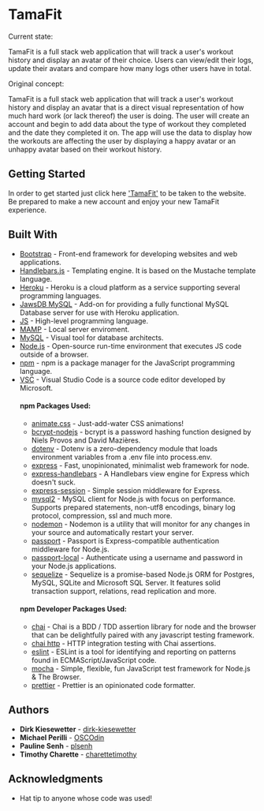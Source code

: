 # TamaFit

Current state:

TamaFit is a full stack web application that will track a user's workout history and display an avatar of their choice. Users can view/edit their logs, update their avatars and compare how many logs other users have in total.

Original concept:

TamaFit is a full stack web application that will track a user's workout history and display an avatar that is a direct visual representation of how much hard work (or lack thereof) the user is doing. The user will create an account and begin to add data about the type of workout they completed and the date they completed it on. The app will use the data to display how the workouts are affecting the user by displaying a happy avatar or an unhappy avatar based on their workout history.

## Getting Started

In order to get started just click here ['TamaFit'](https://tamafitpls.herokuapp.com/) to be taken to the website. Be prepared to make a new account and enjoy your new TamaFit experience. 
<!-- These instructions will get you a copy of the project up and running on your local machine for development and testing purposes. See deployment for notes on how to deploy the project on a live system. -->
## Built With

* [Bootstrap](https://getbootstrap.com/) - Front-end framework for developing websites and web applications.
* [Handlebars.js](https://handlebarsjs.com) - Templating engine.  It is based on the Mustache template language.
* [Heroku](https://heroku.com) - Heroku is a cloud platform as a service supporting several programming languages.
* [JawsDB MySQL](https://elements.heroku.com/addons/jawsdb) - Add-on for providing a fully functional MySQL Database server for use with Heroku application.
* [JS](https://developer.mozilla.org/en-US/docs/Web/JavaScript) - High-level programming language.
* [MAMP](https://www.mamp.info/en/) - Local server enviroment.
* [MySQL](https://www.mysql.com/products/workbench/) - Visual tool for database architects.
* [Node.js](https://nodejs.org/en/) - Open-source run-time environment that executes JS code outside of a browser.
* [npm](https://www.npmjs.com/) - npm is a package manager for the JavaScript programming language.
* [VSC](https://code.visualstudio.com/) - Visual Studio Code is a source code editor developed by Microsoft.
    #### npm Packages Used:
    * [animate.css](https://daneden.github.io/animate.css/) - Just-add-water CSS animations!
    * [bcrypt-nodejs](https://www.npmjs.com/package/bcrypt) - bcrypt is a password hashing function designed by Niels Provos and David Mazières.
    * [dotenv](https://www.npmjs.com/package/dotenv) - Dotenv is a zero-dependency module that loads environment variables from a .env file into process.env.
    * [express](https://expressjs.com/) - Fast, unopinionated, minimalist web framework for node.
    * [express-handlebars](https://www.npmjs.com/package/express-handlebars) - A Handlebars view engine for Express which doesn't suck.
    * [express-session](https://www.npmjs.com/package/express-session) - 
Simple session middleware for Express.
    * [mysql2](https://www.npmjs.com/package/mysql2) - MySQL client for Node.js with focus on performance. Supports prepared statements, non-utf8 encodings, binary log protocol, compression, ssl and much more.
    * [nodemon](https://www.npmjs.com/package/nodemon) - Nodemon is a utility that will monitor for any changes in your source and automatically restart your server.
    * [passport](https://www.npmjs.com/package/passport) - Passport is Express-compatible authentication middleware for Node.js.
    * [passport-local](https://www.npmjs.com/package/passport-local) - Authenticate using a username and password in your Node.js applications.
    * [sequelize](https://www.npmjs.com/package/sequelize) - Sequelize is a promise-based Node.js ORM for Postgres, MySQL, SQLite and Microsoft SQL Server. It features solid transaction support, relations, read replication and more.
    #### npm Developer Packages Used:
    * [chai](https://www.npmjs.com/package/chai) - Chai is a BDD / TDD assertion library for node and the browser that can be delightfully paired with any javascript testing framework.
    * [chai http](https://www.npmjs.com/package/chai-http) - HTTP integration testing with Chai assertions.
    * [eslint](https://www.npmjs.com/package/eslint) - ESLint is a tool for identifying and reporting on patterns found in ECMAScript/JavaScript code. 
    * [mocha](https://www.npmjs.com/package/mocha) - Simple, flexible, fun JavaScript test framework for Node.js & The Browser.
    * [prettier](https://www.npmjs.com/package/prettier) - Prettier is an opinionated code formatter.

## Authors

* **Dirk Kiesewetter** - [dirk-kiesewetter](https://github.com/dirk-kiesewetter)
* **Michael Perilli** - [OSCOdin](https://github.com/OSCOdin)
* **Pauline Senh** - [plsenh](https://github.com/plsenh)
* **Timothy Charette** - [charettetimothy](https://github.com/charettetimothy)

## Acknowledgments

* Hat tip to anyone whose code was used!

<!-- # Project-2

Coding Bootcamp Project #2

## Team TamaFit

Dirk & Tim - front end / help on back end
Pauline & Michael - back end

## MVP

- page 1 & 2 of the mockup only
- page 1 is login/user auth.
- page 2 is main page
- log in & save user data to DB
- display exercise history dropdown
- exercise selection dropdown
- user settings dropdown - login info
- POST selected exercises to DB

## phase 2

- add customized characters
- implement page 3 (leaderboard & comments etc.)

## phase 3

- save user authentication via cookies...
